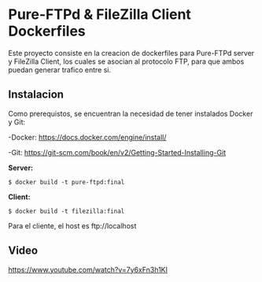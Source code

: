 # Pure-FTPd & FileZilla Client Dockerfiles
Este proyecto consiste en la creacion de dockerfiles para Pure-FTPd server y FileZilla Client, los cuales se asocian al protocolo FTP, para que ambos puedan generar trafico entre si.
## Instalacion
Como prerequistos, se encuentran la necesidad de tener instalados Docker y Git:

-Docker: https://docs.docker.com/engine/install/

-Git:  https://git-scm.com/book/en/v2/Getting-Started-Installing-Git

**Server:**
```
$ docker build -t pure-ftpd:final
```
**Client:**
```
$ docker build -t filezilla:final
```
Para el cliente, el host es ftp://localhost

## Video
https://www.youtube.com/watch?v=7y6xFn3h1KI
